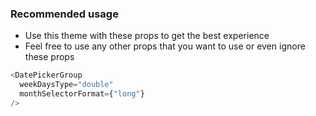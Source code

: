 ### Recommended usage
- Use this theme with these props to get the best experience
- Feel free to use any other props that you want to use or even ignore these props

```js
<DatePickerGroup
  weekDaysType="double"
  monthSelectorFormat={"long"}
/>
```

